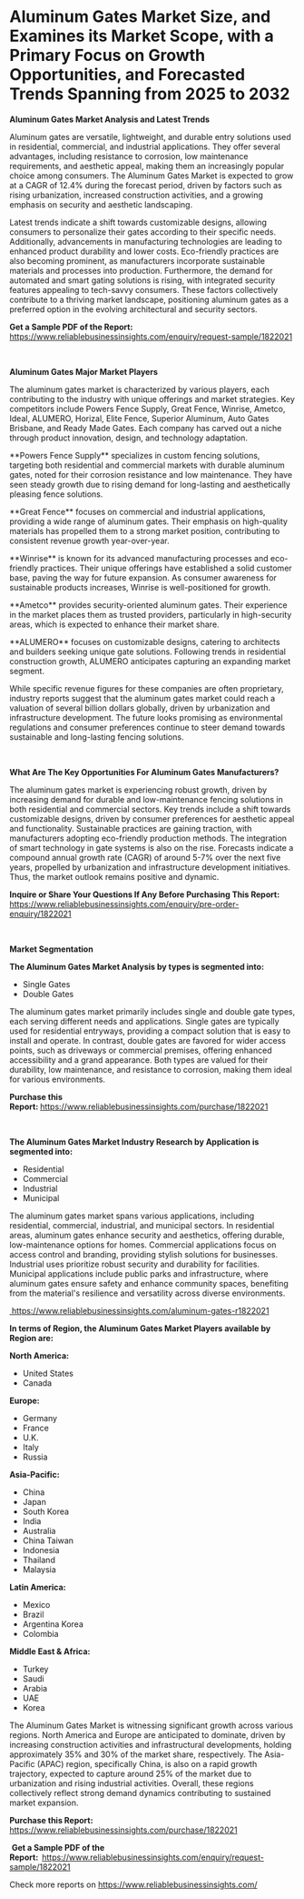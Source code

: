 <p><h1>Aluminum Gates Market Size, and Examines its Market Scope, with a Primary Focus on Growth Opportunities, and Forecasted Trends Spanning from 2025 to 2032</h1></p><p><strong>Aluminum Gates Market Analysis and Latest Trends</strong></p>
<p><p>Aluminum gates are versatile, lightweight, and durable entry solutions used in residential, commercial, and industrial applications. They offer several advantages, including resistance to corrosion, low maintenance requirements, and aesthetic appeal, making them an increasingly popular choice among consumers. The Aluminum Gates Market is expected to grow at a CAGR of 12.4% during the forecast period, driven by factors such as rising urbanization, increased construction activities, and a growing emphasis on security and aesthetic landscaping.</p><p>Latest trends indicate a shift towards customizable designs, allowing consumers to personalize their gates according to their specific needs. Additionally, advancements in manufacturing technologies are leading to enhanced product durability and lower costs. Eco-friendly practices are also becoming prominent, as manufacturers incorporate sustainable materials and processes into production. Furthermore, the demand for automated and smart gating solutions is rising, with integrated security features appealing to tech-savvy consumers. These factors collectively contribute to a thriving market landscape, positioning aluminum gates as a preferred option in the evolving architectural and security sectors.</p></p>
<p><strong>Get a Sample PDF of the Report:&nbsp;</strong> <a href="https://www.reliablebusinessinsights.com/enquiry/request-sample/1822021?utm_campaign=3116&utm_medium=2&utm_source=Github&utm_content=ia&utm_term=09042025&utm_id=aluminum-gates">https://www.reliablebusinessinsights.com/enquiry/request-sample/1822021</a></p>
<p>&nbsp;</p>
<p><strong>Aluminum Gates Major Market Players</strong></p>
<p><p>The aluminum gates market is characterized by various players, each contributing to the industry with unique offerings and market strategies. Key competitors include Powers Fence Supply, Great Fence, Winrise, Ametco, Ideal, ALUMERO, Horizal, Elite Fence, Superior Aluminum, Auto Gates Brisbane, and Ready Made Gates. Each company has carved out a niche through product innovation, design, and technology adaptation.</p><p>**Powers Fence Supply** specializes in custom fencing solutions, targeting both residential and commercial markets with durable aluminum gates, noted for their corrosion resistance and low maintenance. They have seen steady growth due to rising demand for long-lasting and aesthetically pleasing fence solutions.</p><p>**Great Fence** focuses on commercial and industrial applications, providing a wide range of aluminum gates. Their emphasis on high-quality materials has propelled them to a strong market position, contributing to consistent revenue growth year-over-year.</p><p>**Winrise** is known for its advanced manufacturing processes and eco-friendly practices. Their unique offerings have established a solid customer base, paving the way for future expansion. As consumer awareness for sustainable products increases, Winrise is well-positioned for growth.</p><p>**Ametco** provides security-oriented aluminum gates. Their experience in the market places them as trusted providers, particularly in high-security areas, which is expected to enhance their market share.</p><p>**ALUMERO** focuses on customizable designs, catering to architects and builders seeking unique gate solutions. Following trends in residential construction growth, ALUMERO anticipates capturing an expanding market segment.</p><p>While specific revenue figures for these companies are often proprietary, industry reports suggest that the aluminum gates market could reach a valuation of several billion dollars globally, driven by urbanization and infrastructure development. The future looks promising as environmental regulations and consumer preferences continue to steer demand towards sustainable and long-lasting fencing solutions.</p></p>
<p>&nbsp;</p>
<p><strong>What Are The Key Opportunities For Aluminum Gates Manufacturers?</strong></p>
<p><p>The aluminum gates market is experiencing robust growth, driven by increasing demand for durable and low-maintenance fencing solutions in both residential and commercial sectors. Key trends include a shift towards customizable designs, driven by consumer preferences for aesthetic appeal and functionality. Sustainable practices are gaining traction, with manufacturers adopting eco-friendly production methods. The integration of smart technology in gate systems is also on the rise. Forecasts indicate a compound annual growth rate (CAGR) of around 5-7% over the next five years, propelled by urbanization and infrastructure development initiatives. Thus, the market outlook remains positive and dynamic.</p></p>
<p><strong>Inquire or Share Your Questions If Any Before Purchasing This Report:</strong> <a href="https://www.reliablebusinessinsights.com/enquiry/pre-order-enquiry/1822021?utm_campaign=3116&utm_medium=2&utm_source=Github&utm_content=ia&utm_term=09042025&utm_id=aluminum-gates">https://www.reliablebusinessinsights.com/enquiry/pre-order-enquiry/1822021</a></p>
<p>&nbsp;</p>
<p><strong>Market Segmentation</strong></p>
<p><strong>The Aluminum Gates Market Analysis by types is segmented into:</strong></p>
<p><ul><li>Single Gates</li><li>Double Gates</li></ul></p>
<p><p>The aluminum gates market primarily includes single and double gate types, each serving different needs and applications. Single gates are typically used for residential entryways, providing a compact solution that is easy to install and operate. In contrast, double gates are favored for wider access points, such as driveways or commercial premises, offering enhanced accessibility and a grand appearance. Both types are valued for their durability, low maintenance, and resistance to corrosion, making them ideal for various environments.</p></p>
<p><strong>Purchase this Report:&nbsp;</strong><a href="https://www.reliablebusinessinsights.com/purchase/1822021?utm_campaign=3116&utm_medium=2&utm_source=Github&utm_content=ia&utm_term=09042025&utm_id=aluminum-gates">https://www.reliablebusinessinsights.com/purchase/1822021</a></p>
<p>&nbsp;</p>
<p><strong>The Aluminum Gates Market Industry Research by Application is segmented into:</strong></p>
<p><ul><li>Residential</li><li>Commercial</li><li>Industrial</li><li>Municipal</li></ul></p>
<p><p>The aluminum gates market spans various applications, including residential, commercial, industrial, and municipal sectors. In residential areas, aluminum gates enhance security and aesthetics, offering durable, low-maintenance options for homes. Commercial applications focus on access control and branding, providing stylish solutions for businesses. Industrial uses prioritize robust security and durability for facilities. Municipal applications include public parks and infrastructure, where aluminum gates ensure safety and enhance community spaces, benefiting from the material's resilience and versatility across diverse environments.</p></p>
<p><a href="https://www.reliablebusinessinsights.com/aluminum-gates-r1822021?utm_campaign=3116&utm_medium=2&utm_source=Github&utm_content=ia&utm_term=09042025&utm_id=aluminum-gates">&nbsp;https://www.reliablebusinessinsights.com/aluminum-gates-r1822021</a></p>
<p><strong>In terms of Region, the Aluminum Gates Market Players available by Region are:</strong></p>
<p>
    <p> <strong> North America: </strong>
        <ul>
            <li>United States</li>
            <li>Canada</li>
        </ul>
        </p> 
    <p> <strong> Europe: </strong>
        <ul>
            <li>Germany</li>
            <li>France</li>
            <li>U.K.</li>
            <li>Italy</li>
            <li>Russia</li>
        </ul>
        </p> 
    <p> <strong> Asia-Pacific: </strong>
        <ul>
            <li>China</li>
            <li>Japan</li>
            <li>South Korea</li>
            <li>India</li>
            <li>Australia</li>
            <li>China Taiwan</li>
            <li>Indonesia</li>
            <li>Thailand</li>
            <li>Malaysia</li>
        </ul>
        </p> 
    <p> <strong> Latin America: </strong>
        <ul>
            <li>Mexico</li>
            <li>Brazil</li>
            <li>Argentina Korea</li>
            <li>Colombia</li>
        </ul>
        </p> 
    <p> <strong> Middle East & Africa: </strong>
        <ul>
            <li>Turkey</li>
            <li>Saudi</li>
            <li>Arabia</li>
            <li>UAE</li>
            <li>Korea</li>
        </ul>
    </p>
    </p>
<p><p>The Aluminum Gates Market is witnessing significant growth across various regions. North America and Europe are anticipated to dominate, driven by increasing construction activities and infrastructural developments, holding approximately 35% and 30% of the market share, respectively. The Asia-Pacific (APAC) region, specifically China, is also on a rapid growth trajectory, expected to capture around 25% of the market due to urbanization and rising industrial activities. Overall, these regions collectively reflect strong demand dynamics contributing to sustained market expansion.</p></p>
<p><strong>Purchase this Report: </strong><a href="https://www.reliablebusinessinsights.com/purchase/1822021?utm_campaign=3116&utm_medium=2&utm_source=Github&utm_content=ia&utm_term=09042025&utm_id=aluminum-gates">https://www.reliablebusinessinsights.com/purchase/1822021</a></p>
<p>&nbsp;<strong>Get a Sample PDF of the Report:&nbsp;&nbsp;</strong><a href="https://www.reliablebusinessinsights.com/enquiry/request-sample/1822021?utm_campaign=3116&utm_medium=2&utm_source=Github&utm_content=ia&utm_term=09042025&utm_id=aluminum-gates">https://www.reliablebusinessinsights.com/enquiry/request-sample/1822021</a></p>
<p><strong></strong></p>
<p>Check more reports on <a href="https://www.reliablebusinessinsights.com/?utm_campaign=3116&utm_medium=2&utm_source=Github&utm_content=ia&utm_term=09042025&utm_id=aluminum-gates">https://www.reliablebusinessinsights.com/</a></p>